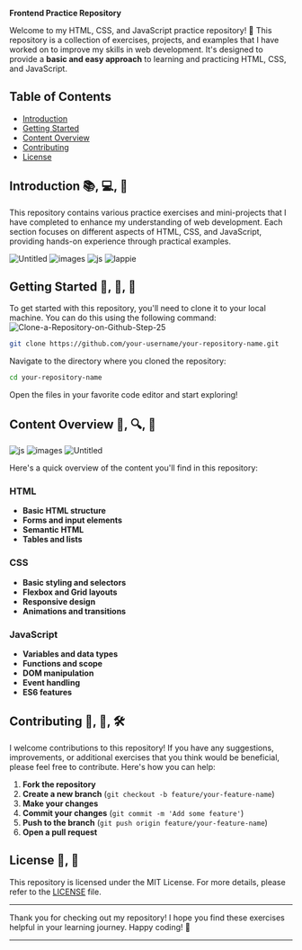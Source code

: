 
**Frontend Practice Repository**


Welcome to my HTML, CSS, and JavaScript practice repository! 🎉 This repository is a collection of exercises, projects, and examples that I have worked on to improve my skills in web development. It's designed to provide a **basic and easy approach** to learning and practicing HTML, CSS, and JavaScript.

## Table of Contents
- [Introduction](#introduction)
- [Getting Started](#getting-started)
- [Content Overview](#content-overview)
- [Contributing](#contributing)
- [License](#license)

## Introduction 📚, 💻, 🚀
This repository contains various practice exercises and mini-projects that I have completed to enhance my understanding of web development. Each section focuses on different aspects of HTML, CSS, and JavaScript, providing hands-on experience through practical examples.


![Untitled](https://github.com/user-attachments/assets/d9fe5aa0-8e58-4906-a9fa-e5975f735303)         ![images](https://github.com/user-attachments/assets/fb15aa37-abd5-4cb4-84ab-dc0769df7358)  ![js](https://github.com/user-attachments/assets/2d6de69a-6ab0-49b4-9e34-e01d909006ab)        ![lappie](https://github.com/user-attachments/assets/d86606e9-806f-45c1-a040-69e7dd58db4a)



## Getting Started   🚀, 📂, 📝

To get started with this repository, you'll need to clone it to your local machine. You can do this using the following command:
![Clone-a-Repository-on-Github-Step-25](https://github.com/user-attachments/assets/e218ed8c-186f-4733-a8e7-1fc8d58d9a7c)


```bash
git clone https://github.com/your-username/your-repository-name.git
```

Navigate to the directory where you cloned the repository:

```bash
cd your-repository-name
```

Open the files in your favorite code editor and start exploring!

## Content Overview 🧩, 🔍, 📄

![js](https://github.com/user-attachments/assets/e4410e37-c9db-4813-ba70-942cd2b2831c)   ![images](https://github.com/user-attachments/assets/b25de3ab-539a-46c6-9de6-45b3e6b484ce)    ![Untitled](https://github.com/user-attachments/assets/6e9221b5-967b-413a-9964-179bab0f0431)



Here's a quick overview of the content you'll find in this repository:

### HTML
- **Basic HTML structure**
- **Forms and input elements**
- **Semantic HTML**
- **Tables and lists**

### CSS
- **Basic styling and selectors**
- **Flexbox and Grid layouts**
- **Responsive design**
- **Animations and transitions**

### JavaScript
- **Variables and data types**
- **Functions and scope**
- **DOM manipulation**
- **Event handling**
- **ES6 features**



## Contributing  🤝, 🚀, 🛠️



I welcome contributions to this repository! If you have any suggestions, improvements, or additional exercises that you think would be beneficial, please feel free to contribute. Here's how you can help:

1. **Fork the repository**
2. **Create a new branch** (`git checkout -b feature/your-feature-name`)
3. **Make your changes**
4. **Commit your changes** (`git commit -m 'Add some feature'`)
5. **Push to the branch** (`git push origin feature/your-feature-name`)
6. **Open a pull request**

## License  📜, 🔗
This repository is licensed under the MIT License. For more details, please refer to the [LICENSE](LICENSE) file.

---

Thank you for checking out my repository! I hope you find these exercises helpful in your learning journey. Happy coding! 🚀

---
